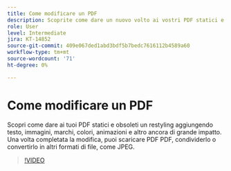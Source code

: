 ```yaml
---
title: Come modificare un PDF
description: Scoprite come dare un nuovo volto ai vostri PDF statici e obsoleti aggiungendo testi, immagini, marchi, colori, animazioni e altro ancora accattivanti
role: User
level: Intermediate
jira: KT-14852
source-git-commit: 409e067ded1abd3bdf5b7bedc7616112b4589a60
workflow-type: tm+mt
source-wordcount: '71'
ht-degree: 0%

---
```


# Come modificare un PDF

Scopri come dare ai tuoi PDF statici e obsoleti un restyling aggiungendo testo, immagini, marchi, colori, animazioni e altro ancora di grande impatto. Una volta completata la modifica, puoi scaricare PDF PDF, condividerlo o convertirlo in altri formati di file, come JPEG.

>[!VIDEO](https://video.tv.adobe.com/v/3427024?quality=12&learn=on&hidetitle=true)

